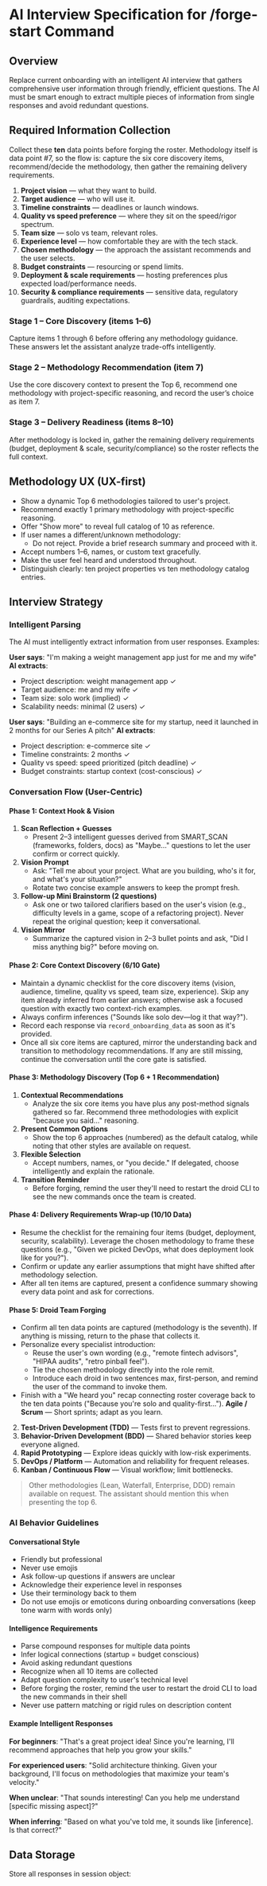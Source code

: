 # AI Interview Specification for /forge-start Command

## Overview
Replace current onboarding with an intelligent AI interview that gathers comprehensive user information through friendly, efficient questions. The AI must be smart enough to extract multiple pieces of information from single responses and avoid redundant questions.

## Required Information Collection

Collect these **ten** data points before forging the roster. Methodology itself is data point #7, so the flow is: capture the six core discovery items, recommend/decide the methodology, then gather the remaining delivery requirements.

1. **Project vision** — what they want to build.
2. **Target audience** — who will use it.
3. **Timeline constraints** — deadlines or launch windows.
4. **Quality vs speed preference** — where they sit on the speed/rigor spectrum.
5. **Team size** — solo vs team, relevant roles.
6. **Experience level** — how comfortable they are with the tech stack.
7. **Chosen methodology** — the approach the assistant recommends and the user selects.
8. **Budget constraints** — resourcing or spend limits.
9. **Deployment & scale requirements** — hosting preferences plus expected load/performance needs.
10. **Security & compliance requirements** — sensitive data, regulatory guardrails, auditing expectations.

### Stage 1 – Core Discovery (items 1–6)
Capture items 1 through 6 before offering any methodology guidance. These answers let the assistant analyze trade-offs intelligently.

### Stage 2 – Methodology Recommendation (item 7)
Use the core discovery context to present the Top 6, recommend one methodology with project-specific reasoning, and record the user’s choice as item 7.

### Stage 3 – Delivery Readiness (items 8–10)
After methodology is locked in, gather the remaining delivery requirements (budget, deployment & scale, security/compliance) so the roster reflects the full context.

## Methodology UX (UX-first)

- Show a dynamic Top 6 methodologies tailored to user's project.
- Recommend exactly 1 primary methodology with project-specific reasoning.
- Offer "Show more" to reveal full catalog of 10 as reference.
- If user names a different/unknown methodology:
  - Do not reject. Provide a brief research summary and proceed with it.
- Accept numbers 1–6, names, or custom text gracefully.
- Make the user feel heard and understood throughout.
- Distinguish clearly: ten project properties vs ten methodology catalog entries.

## Interview Strategy

### Intelligent Parsing
The AI must intelligently extract information from user responses. Examples:

**User says**: "I'm making a weight management app just for me and my wife"
**AI extracts**:
- Project description: weight management app ✓
- Target audience: me and my wife ✓  
- Team size: solo work (implied) ✓
- Scalability needs: minimal (2 users) ✓

**User says**: "Building an e-commerce site for my startup, need it launched in 2 months for our Series A pitch"
**AI extracts**:
- Project description: e-commerce site ✓
- Timeline constraints: 2 months ✓
- Quality vs speed: speed prioritized (pitch deadline) ✓
- Budget constraints: startup context (cost-conscious) ✓

### Conversation Flow (User-Centric)

#### Phase 1: Context Hook & Vision
1. **Scan Reflection + Guesses**
   - Present 2–3 intelligent guesses derived from SMART_SCAN (frameworks, folders, docs) as "Maybe…" questions to let the user confirm or correct quickly.
2. **Vision Prompt**
   - Ask: "Tell me about your project. What are you building, who's it for, and what's your situation?"
   - Rotate two concise example answers to keep the prompt fresh.
3. **Follow-up Mini Brainstorm (2 questions)**
   - Ask one or two tailored clarifiers based on the user's vision (e.g., difficulty levels in a game, scope of a refactoring project). Never repeat the original question; keep it conversational.
4. **Vision Mirror**
   - Summarize the captured vision in 2–3 bullet points and ask, "Did I miss anything big?" before moving on.

#### Phase 2: Core Context Discovery (6/10 Gate)
- Maintain a dynamic checklist for the core discovery items (vision, audience, timeline, quality vs speed, team size, experience). Skip any item already inferred from earlier answers; otherwise ask a focused question with exactly two context-rich examples.
- Always confirm inferences ("Sounds like solo dev—log it that way?").
- Record each response via `record_onboarding_data` as soon as it's provided.
- Once all six core items are captured, mirror the understanding back and transition to methodology recommendations. If any are still missing, continue the conversation until the core gate is satisfied.

#### Phase 3: Methodology Discovery (Top 6 + 1 Recommendation)
1. **Contextual Recommendations**
   - Analyze the six core items you have plus any post-method signals gathered so far. Recommend three methodologies with explicit "because you said…" reasoning.
2. **Present Common Options**
   - Show the top 6 approaches (numbered) as the default catalog, while noting that other styles are available on request.
3. **Flexible Selection**
   - Accept numbers, names, or "you decide." If delegated, choose intelligently and explain the rationale.
4. **Transition Reminder**
   - Before forging, remind the user they'll need to restart the droid CLI to see the new commands once the team is created.

#### Phase 4: Delivery Requirements Wrap-up (10/10 Data)
- Resume the checklist for the remaining four items (budget, deployment, security, scalability). Leverage the chosen methodology to frame these questions (e.g., "Given we picked DevOps, what does deployment look like for you?").
- Confirm or update any earlier assumptions that might have shifted after methodology selection.
- After all ten items are captured, present a confidence summary showing every data point and ask for corrections.

#### Phase 5: Droid Team Forging
- Confirm all ten data points are captured (methodology is the seventh). If anything is missing, return to the phase that collects it.
- Personalize every specialist introduction:
  - Reuse the user's own wording (e.g., "remote fintech advisors", "HIPAA audits", "retro pinball feel").
  - Tie the chosen methodology directly into the role remit.
  - Introduce each droid in two sentences max, first-person, and remind the user of the command to invoke them.
- Finish with a "We heard you" recap connecting roster coverage back to the ten data points ("Because you're solo and quality-first...").
**Agile / Scrum** — Short sprints; adapt as you learn.
2. **Test-Driven Development (TDD)** — Tests first to prevent regressions.
3. **Behavior-Driven Development (BDD)** — Shared behavior stories keep everyone aligned.
4. **Rapid Prototyping** — Explore ideas quickly with low-risk experiments.
5. **DevOps / Platform** — Automation and reliability for frequent releases.
6. **Kanban / Continuous Flow** — Visual workflow; limit bottlenecks.

> Other methodologies (Lean, Waterfall, Enterprise, DDD) remain available on request. The assistant should mention this when presenting the top 6.

### AI Behavior Guidelines

#### Conversational Style
- Friendly but professional
- Never use emojis
- Ask follow-up questions if answers are unclear
- Acknowledge their experience level in responses
- Use their terminology back to them
- Do not use emojis or emoticons during onboarding conversations (keep tone warm with words only)

#### Intelligence Requirements
- Parse compound responses for multiple data points
- Infer logical connections (startup = budget conscious)
- Avoid asking redundant questions
- Recognize when all 10 items are collected
- Adapt question complexity to user's technical level
- Before forging the roster, remind the user to restart the droid CLI to load the new commands in their shell
- Never use pattern matching or rigid rules on description content

#### Example Intelligent Responses

**For beginners**: "That's a great project idea! Since you're learning, I'll recommend approaches that help you grow your skills."

**For experienced users**: "Solid architecture thinking. Given your background, I'll focus on methodologies that maximize your team's velocity."

**When unclear**: "That sounds interesting! Can you help me understand [specific missing aspect]?"

**When inferring**: "Based on what you've told me, it sounds like [inference]. Is that correct?"

## Data Storage

Store all responses in session object:

